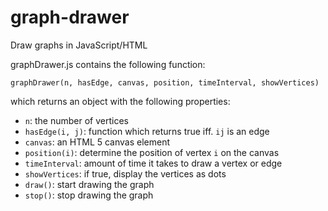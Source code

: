 graph-drawer
============

Draw graphs in JavaScript/HTML

graphDrawer.js contains the following function:
```
graphDrawer(n, hasEdge, canvas, position, timeInterval, showVertices)
```
which returns an object with the following properties:
* `n`: the number of vertices
* `hasEdge(i, j)`: function which returns true iff. `ij` is an edge
* `canvas`: an HTML 5 canvas element
* `position(i)`: determine the position of vertex `i` on the canvas
* `timeInterval`: amount of time it takes to draw a vertex or edge
* `showVertices`: if true, display the vertices as dots
* `draw()`: start drawing the graph
* `stop()`: stop drawing the graph
